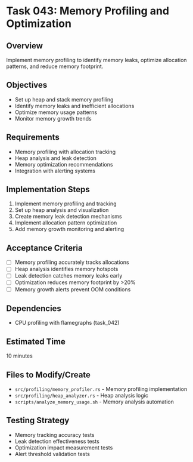 # Task 043: Memory Profiling and Optimization

## Overview
Implement memory profiling to identify memory leaks, optimize allocation patterns, and reduce memory footprint.

## Objectives
- Set up heap and stack memory profiling
- Identify memory leaks and inefficient allocations
- Optimize memory usage patterns
- Monitor memory growth trends

## Requirements
- Memory profiling with allocation tracking
- Heap analysis and leak detection
- Memory optimization recommendations
- Integration with alerting systems

## Implementation Steps
1. Implement memory profiling and tracking
2. Set up heap analysis and visualization
3. Create memory leak detection mechanisms
4. Implement allocation pattern optimization
5. Add memory growth monitoring and alerting

## Acceptance Criteria
- [ ] Memory profiling accurately tracks allocations
- [ ] Heap analysis identifies memory hotspots
- [ ] Leak detection catches memory leaks early
- [ ] Optimization reduces memory footprint by >20%
- [ ] Memory growth alerts prevent OOM conditions

## Dependencies
- CPU profiling with flamegraphs (task_042)

## Estimated Time
10 minutes

## Files to Modify/Create
- `src/profiling/memory_profiler.rs` - Memory profiling implementation
- `src/profiling/heap_analyzer.rs` - Heap analysis logic
- `scripts/analyze_memory_usage.sh` - Memory analysis automation

## Testing Strategy
- Memory tracking accuracy tests
- Leak detection effectiveness tests
- Optimization impact measurement tests
- Alert threshold validation tests